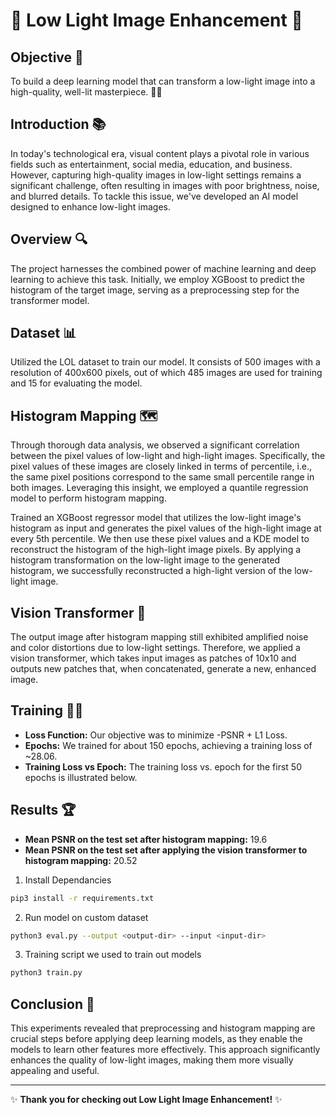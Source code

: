# 🌟 Low Light Image Enhancement 🌟

## Objective 🎯
To build a deep learning model that can transform a low-light image into a high-quality, well-lit masterpiece. 📸✨

## Introduction 📚
In today's technological era, visual content plays a pivotal role in various fields such as entertainment, social media, education, and business. However, capturing high-quality images in low-light settings remains a significant challenge, often resulting in images with poor brightness, noise, and blurred details. To tackle this issue, we've developed an AI model designed to enhance low-light images.

## Overview 🔍
The project harnesses the combined power of machine learning and deep learning to achieve this task. Initially, we employ XGBoost to predict the histogram of the target image, serving as a preprocessing step for the transformer model.

## Dataset 📊
Utilized the LOL dataset to train our model. It consists of 500 images with a resolution of 400x600 pixels, out of which 485 images are used for training and 15 for evaluating the model.

## Histogram Mapping 🗺️
Through thorough data analysis, we observed a significant correlation between the pixel values of low-light and high-light images. Specifically, the pixel values of these images are closely linked in terms of percentile, i.e., the same pixel positions correspond to the same small percentile range in both images. Leveraging this insight, we employed a quantile regression model to perform histogram mapping. 

Trained an XGBoost regressor model that utilizes the low-light image's histogram as input and generates the pixel values of the high-light image at every 5th percentile. We then use these pixel values and a KDE model to reconstruct the histogram of the high-light image pixels. By applying a histogram transformation on the low-light image to the generated histogram, we successfully reconstructed a high-light version of the low-light image.

## Vision Transformer 🧠
The output image after histogram mapping still exhibited amplified noise and color distortions due to low-light settings. Therefore, we applied a vision transformer, which takes input images as patches of 10x10 and outputs new patches that, when concatenated, generate a new, enhanced image.

## Training 🏋️‍♂️
- **Loss Function:** Our objective was to minimize -PSNR + L1 Loss.
- **Epochs:** We trained for about 150 epochs, achieving a training loss of ~28.06.
- **Training Loss vs Epoch:** The training loss vs. epoch for the first 50 epochs is illustrated below.

## Results 🏆
- **Mean PSNR on the test set after histogram mapping:** 19.6
- **Mean PSNR on the test set after applying the vision transformer to histogram mapping:** 20.52

1. Install Dependancies
```bash
pip3 install -r requirements.txt
```
2. Run model on custom dataset
```bash
python3 eval.py --output <output-dir> --input <input-dir>
```
3. Training script we used to train out models
```bash
python3 train.py
```

## Conclusion 🏁
This experiments revealed that preprocessing and histogram mapping are crucial steps before applying deep learning models, as they enable the models to learn other features more effectively. This approach significantly enhances the quality of low-light images, making them more visually appealing and useful.

---

✨ **Thank you for checking out Low Light Image Enhancement!** ✨
